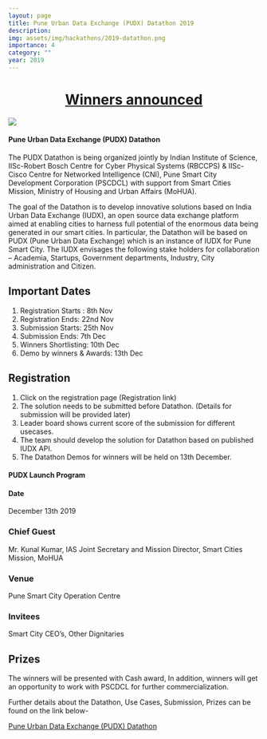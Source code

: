 ```yaml
---
layout: page
title: Pune Urban Data Exchange (PUDX) Datathon 2019
description:
img: assets/img/hackathons/2019-datathon.png
importance: 4
category: ""
year: 2019
---
```



<h1 style="text-align:center;"><a href="https://cps.iisc.ac.in/pudx/">Winners announced</a></h1>

<img src="{{ site.url }}{{ site.baseurl }}/assets/img/posts/combine-all-5-logos.png">

#### Pune Urban Data Exchange (PUDX) Datathon  

The PUDX Datathon is being organized jointly by Indian Institute of Science, IISc-Robert Bosch Centre for Cyber Physical Systems (RBCCPS) & IISc-Cisco Centre for Networked Intelligence (CNI), Pune Smart City Development Corporation (PSCDCL) with support from Smart Cities Mission, Ministry of Housing and Urban Affairs (MoHUA). 

The goal of the Datathon is to develop innovative solutions based on India Urban Data Exchange (IUDX), an open source data exchange platform aimed at enabling cities to harness full potential of the enormous data being generated in our smart cities. In particular, the Datathon will be based on PUDX (Pune Urban Data Exchange) which is an instance of IUDX for Pune Smart City. The IUDX envisages the following stake holders for collaboration – Academia, Startups, Government departments, Industry, City administration and Citizen.  

## Important Dates

1. Registration Starts : 8th Nov
2. Registration Ends: 22nd Nov
3. Submission Starts: 25th Nov
4. Submission Ends: 7th Dec
5. Winners Shortlisting: 10th Dec
6. Demo by winners & Awards: 13th Dec

## Registration

1. Click on the registration page (Registration link)
2. The solution needs to be submitted before Datathon. (Details for submission will be provided later)
3. Leader board shows current score of the submission for different usecases.
4. The team should develop the solution for Datathon based on published IUDX API.
5. The Datathon Demos for winners will be held on 13th December. 


####  PUDX Launch Program

#### Date

December 13th 2019

### Chief Guest

Mr. Kunal Kumar, IAS
Joint Secretary and Mission Director,
Smart Cities Mission, MoHUA 

### Venue

Pune Smart City Operation Centre

### Invitees

Smart City CEO’s, Other Dignitaries

## Prizes

The winners will be presented with Cash award, In addition, winners will get an opportunity to work with PSCDCL for further commercialization.

Further details about the Datathon, Use Cases, Submission, Prizes can be found on the link below-

[Pune Urban Data Exchange (PUDX) Datathon](https://cps.iisc.ac.in/pudx/)
